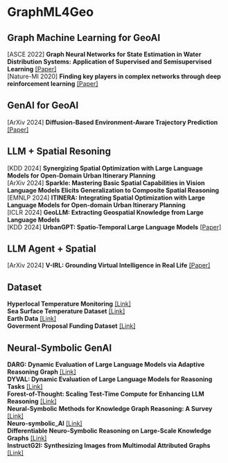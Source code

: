 # GraphML4Geo
## Graph Machine Learning for GeoAI
[ASCE 2022] **Graph Neural Networks for State Estimation in Water Distribution Systems: Application of Supervised and Semisupervised Learning** [[Paper]](https://ascelibrary.org/doi/pdf/10.1061/%28ASCE%29WR.1943-5452.0001550?casa_token=C03LGJTdVfsAAAAA:UnYDRs9cFPbY0J3X6DHDH--L6yZWWFYHYLIgI-5Ke1ESK0cwHRsLX9l7wov-Q-v3gFEcj0L8qNQ)</br>
[Nature-MI 2020] **Finding key players in complex networks through deep reinforcement learning** [[Paper]](https://www.nature.com/articles/s42256-020-0177-2)</br>

## GenAI for GeoAI
[ArXiv 2024] **Diffusion-Based Environment-Aware Trajectory Prediction** [[Paper]](https://arxiv.org/abs/2403.11643)</br>

## LLM + Spatial Resoning
[KDD 2024] **Synergizing Spatial Optimization with Large Language Models for Open-Domain Urban Itinerary Planning**</br>
[ArXiv 2024] **Sparkle: Mastering Basic Spatial Capabilities in Vision Language Models Elicits Generalization to Composite Spatial Reasoning**</br>
[EMNLP 2024] **ITINERA: Integrating Spatial Optimization with Large Language Models for Open-domain Urban Itinerary Planning**</br>
[ICLR 2024] **GeoLLM: Extracting Geospatial Knowledge from Large Language Models**</br>
[KDD 2024] **UrbanGPT: Spatio-Temporal Large Language Models** [[Paper]](https://dl.acm.org/doi/abs/10.1145/3637528.3671578?casa_token=iKyUrDnwB_8AAAAA:HCsty4O-V46U2aFPeqE3Z8AMVGKQuzvDbBSEUxRLIp02BbeK428n2EdG6AR9w6hI_CV3BPmVIsXe)


## LLM Agent + Spatial
[ArXiv 2024] **V-IRL: Grounding Virtual Intelligence in Real Life** [[Paper]](https://virl-platform.github.io/)</br>

## Dataset
**Hyperlocal Temperature Monitoring** [[Link]](https://data.cityofnewyork.us/dataset/Hyperlocal-Temperature-Monitoring/qdq3-9eqn/about_data)</br>
**Sea Surface Temperature Dataset** [[Link]](https://spatiotemporal-data.github.io/climate/sst/)</br>
**Earth Data** [[Link]](https://daymet.ornl.gov/)</br>
**Goverment Proposal Funding Dataset** [[Link]](https://www.sbir.gov/awards)</br>

## Neural-Symbolic GenAI
**DARG: Dynamic Evaluation of Large Language Models via Adaptive Reasoning Graph** [[Link]](https://arxiv.org/pdf/2406.17271)</br>
**DYVAL: Dynamic Evaluation of Large Language Models for Reasoning Tasks** [[Link]](https://arxiv.org/pdf/2309.17167)</br>
**Forest-of-Thought: Scaling Test-Time Compute for Enhancing LLM Reasoning** [[Link]](https://arxiv.org/abs/2412.09078)</br>
**Neural-Symbolic Methods for Knowledge Graph Reasoning: A Survey** [[Link]](https://dl.acm.org/doi/abs/10.1145/3686806)</br>
**Neuro-symbolic_AI** [[Link]](https://en.wikipedia.org/wiki/Neuro-symbolic_AI)</br>
**Differentiable Neuro-Symbolic Reasoning on Large-Scale Knowledge Graphs** [[Link]](https://proceedings.neurips.cc/paper_files/paper/2023/hash/5965f3a748a8d41415db2bfa44635cc3-Abstract-Conference.html)</br>
**InstructG2I: Synthesizing Images from Multimodal Attributed Graphs** [[Link]](https://arxiv.org/abs/2410.07157)</br>
